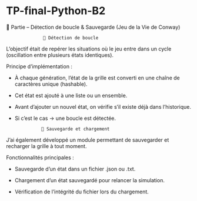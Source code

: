 # TP-final-Python-B2

🔁 Partie – Détection de boucle & Sauvegarde (Jeu de la Vie de Conway)

                  🧩 Détection de boucle

L’objectif était de repérer les situations où le jeu entre dans un cycle (oscillation entre plusieurs états identiques).

Principe d’implémentation :


- À chaque génération, l’état de la grille est converti en une chaîne de caractères unique (hashable).

- Cet état est ajouté à une liste ou un ensemble.

- Avant d’ajouter un nouvel état, on vérifie s’il existe déjà dans l’historique.

- Si c’est le cas → une boucle est détectée.


                💾 Sauvegarde et chargement

J’ai également développé un module permettant de sauvegarder et recharger la grille à tout moment.

Fonctionnalités principales :


- Sauvegarde d’un état dans un fichier .json ou .txt.

- Chargement d’un état sauvegardé pour relancer la simulation.

- Vérification de l’intégrité du fichier lors du chargement.
